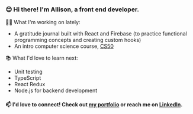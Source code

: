 <!--
**allisonvilla/allisonvilla** is a ✨ _special_ ✨ repository because its `README.md` (this file) appears on your GitHub profile.

Here are some ideas to get you started:

- 🔭 I’m currently working on ...
- 🌱 I’m currently learning ...
- 👯 I’m looking to collaborate on ...
- 🤔 I’m looking for help with ...
- 💬 Ask me about ...
- 📫 How to reach me: ...
- 😄 Pronouns: ...
- ⚡ Fun fact: ...
-->

### 😊 Hi there! I'm Allison, a front end developer.

👩‍💻 What I'm working on lately:
- A gratitude journal built with React and Firebase (to practice functional programming concepts and creating custom hooks)
- An intro computer science course, [CS50](https://cs50.harvard.edu/x/2022/ "CS50")

📚 What I'd love to learn next:
- Unit testing
- TypeScript
- React Redux
- Node.js for backend development

#### 📫 I'd love to connect! Check out [my portfolio](https://allisonv.dev/ "Link to my portfolio") or reach me on [LinkedIn](https://www.linkedin.com/in/allisonvilla/ "Link to my LinkedIn profile"). 
